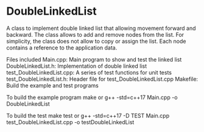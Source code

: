 # DoubleLinkedList
A class to implement double linked list that allowing movement forward and backward. The class allows to add and remove nodes from the list. For simplicity, the class does not allow to copy or assign the list. Each node contains a reference to the application data.

Files included
  Main.cpp: Main program to show and test the linked list
  DoubleLinkedList.h: Implementation of double linked list
  test_DoubleLinkedList.cpp: A series of test functions for unit tests
  test_DoubleLinkedList.h: Header file for test_DoubleLinkedList.cpp
  Makefile: Build the example and test programs

To build the example program
  make
or
  g++ -std=c++17 Main.cpp -o DoubleLinkedList

To build the test
  make test
or
  g++ -std=c++17 -D TEST Main.cpp test_DoubleLinkedList.cpp -o testDoubleLinkedList
